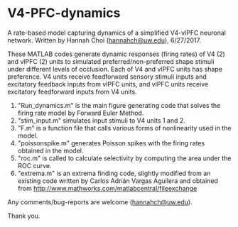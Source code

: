 # V4-PFC-dynamics

A rate-based model capturing dynamics of a simplified V4-vlPFC neuronal network. 
Written by Hannah Choi (hannahch@uw.edu), 6/27/2017.

These MATLAB codes generate dynamic responses (firing rates) of V4 (2)  and vlPFC (2) units to simulated preferred/non-preferred shape stimuli under different levels of occlusion. Each of V4 and vlPFC units has shape preference. V4 units receive feedforward sensory stimuli inputs and excitatory feedback inputs from vlPFC units, and vlPFC units receive excitatory feedforward inputs from V4 units. 
1. "Run_dynamics.m" is the main figure generating code that solves the firing rate model by Forward Euler Method. 
2. "stim_input.m" simulates input stimuli to V4 units 1 and 2.  
3.  "F.m" is a function file that calls various forms of nonlinearity used in the model. 
4. "poissonspike.m" generates Poisson spikes with the firing rates obtained in the model.
5.  "roc.m" is called to calculate selectivity by computing the area under the ROC curve.
6.  "extrema.m" is an extrema finding code, slightly modified from an existing code written by Carlos Adrián Vargas Aguilera and obtained from http://www.mathworks.com/matlabcentral/fileexchange

 Any comments/bug-reports are welcome (hannahch@uw.edu).  

Thank you.
